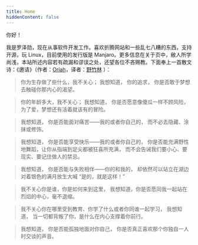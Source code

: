 ```yaml
---
title: Home
hiddenContent: false
---
```


你好！

我是罗泽勋，现在从事软件开发工作。喜欢折腾网站和一些乱七八糟的东西，支持开源，玩 Linux，目前使用的发行版是 Manjaro。更多信息在关于页中，敝人所学尚浅，本站所述内容若有疏漏和谬误之处，还望各位不吝赐教。下面奉上一首散文诗：《邀请》（作者：[Oriah](http://www.oriah.org/index.php)，译者：[野竹林](https://www.douban.com/group/topic/20286000/) ）：

> 你为生存做了些什么，我不关心；
> 我想知道，
> 你的追求，
> 你是否敢于梦想去触碰你那内心的渴望。
  
> 你的年龄多大，我不关心；
> 我想知道，
> 你是否愿意像傻瓜一样不顾风险，
> 为了爱，梦想还有活着就该有的冒险。


> 我想知道，
> 你是否能面对痛苦——我的或者你自己的，
> 而不必去隐藏、涂抹或修饰。
  
> 我想知道，
> 你是否能享受快乐——我的或者你自己的，
> 你是否能充满野性地舞蹈，让你从指端到足尖都被狂喜所充满，
> 而不会告诫我们要小心、要现实、要记住做人的禁忌。
  
> 我想知道，
> 你是否能与失败相伴——你的和我的，
> 却依然可以站立在湖边对着银色的满月放生大喊
> “是的，就是这样！”

> 我不关心你是谁，你是如何来到这里，
> 我想知道，你是否愿同我一起站在烈焰的中心，毫不退缩。

> 我不关心你在哪里受到教育、你学了什么或者你同谁一起学习，
> 我想知道，
> 当一切都背叛了你，是什么在内心支撑着你前行。

> 我想知道，
> 你是否能孤独地面对你自己，
> 你是否真正喜欢那个你独自一人时交谈的声音。

